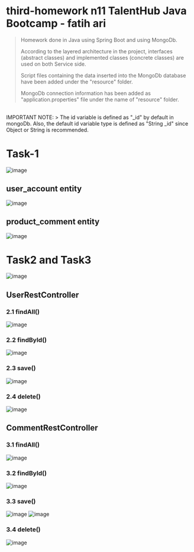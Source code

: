 # third-homework n11 TalentHub Java Bootcamp - fatih ari

> Homework done in Java using Spring Boot and using MongoDb.
>
> According to the layered architecture in the project, interfaces (abstract classes) and implemented classes (concrete classes) are used on both Service side.
>
> Script files containing the data inserted into the MongoDb database have been added under the "resource" folder.
>
> MongoDb connection information has been added as "application.properties" file under the name of "resource" folder.
>



<br>
IMPORTANT NOTE: 
> The id variable is defined as "_id" by default in mongoDb. Also, the default id variable type is defined as "String _id" since Object or String is recommended. 


# Task-1
![image](https://user-images.githubusercontent.com/57245919/147597105-237109ef-15be-4308-acb9-fa164cf879a5.png)

## user_account entity
![image](https://user-images.githubusercontent.com/57245919/147597165-2995d5f7-1a65-4229-af0a-ab30710718e8.png)
## product_comment entity
![image](https://user-images.githubusercontent.com/57245919/147597795-f8cbbec4-33a0-4c8d-934b-7f5add91eb9c.png)


# Task2 and Task3
![image](https://user-images.githubusercontent.com/57245919/147597880-55003cb3-3c6e-491d-bcec-2db535fdb055.png)

##  UserRestController
### 2.1 findAll()
![image](https://user-images.githubusercontent.com/57245919/147598166-b1059f59-368a-4c6b-bb9a-7bc4a745333c.png)
### 2.2 findById()
![image](https://user-images.githubusercontent.com/57245919/147598233-b5bc5135-a479-4251-aab7-d6198ab2b48b.png)
### 2.3 save()
![image](https://user-images.githubusercontent.com/57245919/147598466-92d52450-09d9-4f1b-9d6d-4170a827d84d.png)
### 2.4 delete()
![image](https://user-images.githubusercontent.com/57245919/147598497-64e1bceb-0cf3-431c-9112-968ac7f76bfd.png)

## CommentRestController
### 3.1 findAll()
![image](https://user-images.githubusercontent.com/57245919/147598612-c8784100-3a03-411d-9a3e-b1678bc58e16.png)
### 3.2 findById()
![image](https://user-images.githubusercontent.com/57245919/147598650-e8a08a02-8cd3-4b44-a575-34a159ba9169.png)
### 3.3 save()
![image](https://user-images.githubusercontent.com/57245919/147598785-1de23928-c5d5-48c8-939b-8d7b6c18a9cf.png)
![image](https://user-images.githubusercontent.com/57245919/147598829-a6c5df8d-7c3e-41b4-a0c0-30990bbc16a9.png)
### 3.4 delete()
![image](https://user-images.githubusercontent.com/57245919/147598908-568d58f3-d22d-4dec-98b3-7651e0cb3167.png)
